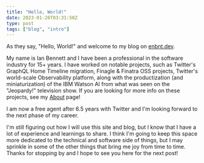 ```yaml
---
title: "Hello, World!"
date: 2023-01-26T03:31:50Z
type: post
tags: ["blog", "intro"]
---
```


As they say, "Hello, World!" and welcome to my blog on [enbnt.dev](/).

My name is Ian Bennett and I have been a professional in the software industry for 15+ 
years. I have worked on notable projects, such as Twitter's GraphQL Home Timeline 
migration, Finagle & Finatra OSS projects, Twitter's world-scale Observability platform, along
with the productization (and miniaturization) of the IBM Watson AI from what was seen on
the "Jeopardy!" television show. If you are looking for more info on these projects, 
see my [About](/about) page!

I am now a free agent after 6.5 years with Twitter and I'm looking forward to the next phase of my career.

I'm still figuring out how I will use this site and blog, but I know that
I have a lot of experience and learnings to share. I think I'm going to keep this space more dedicated
to the technical and software side of things, but I may sprinkle in some of the other
things that bring me joy from time to time. Thanks for stopping by and I hope to see you
here for the next post!
